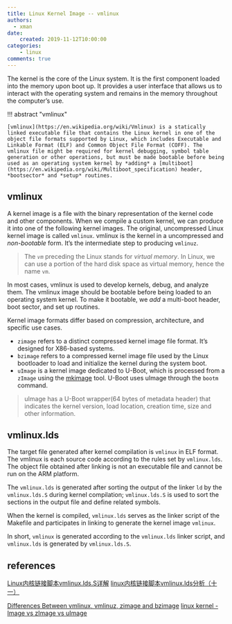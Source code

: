 ```yaml
---
title: Linux Kernel Image -- vmlinux
authors:
  - xman
date:
    created: 2019-11-12T10:00:00
categories:
    - linux
comments: true
---
```


The kernel is the core of the Linux system. It is the first component loaded into the memory upon boot up. It provides a user interface that allows us to interact with the operating system and remains in the memory throughout the computer’s use.

<!-- more -->

!!! abstract "vmlinux"

    [vmlinux](https://en.wikipedia.org/wiki/Vmlinux) is a statically linked executable file that contains the Linux kernel in one of the object file formats supported by Linux, which includes Executable and Linkable Format (ELF) and Common Object File Format (COFF). The vmlinux file might be required for kernel debugging, symbol table generation or other operations, but must be made bootable before being used as an operating system kernel by *adding* a [multiboot](https://en.wikipedia.org/wiki/Multiboot_specification) header, *bootsector* and *setup* routines.

## vmlinux

A kernel image is a file with the binary representation of the kernel code and other components. When we compile a custom kernel, we can produce it into one of the following kernel images. The original, uncompressed Linux kernel image is called `vmlinux`. vmlinux is the kernel in a uncompressed and *non-bootable* form. It’s the intermediate step to producing `vmlinuz`.

> The *`vm`* preceding the Linux stands for *virtual memory*. In Linux, we can use a portion of the hard disk space as virtual memory, hence the name `vm`.

In most cases, vmlinux is used to develop kernels, debug, and analyze them. The vmlinux image should be bootable before being loaded to an operating system kernel. To make it bootable, we *add* a multi-boot header, boot sector, and set up routines.

Kernel image formats differ based on compression, architecture, and specific use cases.

- `zimage` refers to a distinct compressed kernel image file format. It’s designed for X86-based systems.
- `bzimage` refers to a compressed kernel image file used by the Linux bootloader to load and initialize the kernel during the system boot.
- `uImage` is a kernel image dedicated to U-Boot, which is processed from a `zImage` using the [mkimage](https://manpages.ubuntu.com/manpages/bionic/man1/mkimage.1.html) tool. U-Boot uses uImage through the `bootm` command.

> uImage has a U-Boot wrapper(64 bytes of metadata header) that indicates the kernel version, load location, creation time, size and other information.

## vmlinux.lds

The target file generated after kernel compilation is `vmlinux` in ELF format. The vmlinux is each source code according to the rules set by `vmlinux.lds`. The object file obtained after linking is not an executable file and cannot be run on the ARM platform.

The `vmlinux.lds` is generated after sorting the output of the linker `ld` by the `vmlinux.lds.S` during kernel compilation; `vmlinux.lds.S` is used to sort the sections in the output file and define related symbols.

When the kernel is compiled, `vmlinux.lds` serves as the linker script of the Makefile and participates in linking to generate the kernel image `vmlinux`.

In short, `vmlinux` is generated according to the `vmlinux.lds` linker script, and `vmlinux.lds` is generated by `vmlinux.lds.S`.

## references

[Linux内核链接脚本vmlinux.lds.S详解](https://blog.csdn.net/shift_wwx/article/details/134209465)
[linux内核链接脚本vmlinux.lds分析（十一）](https://www.cnblogs.com/jianhua1992/p/16852795.html)

[Differences Between vmlinux, vmlinuz, zimage and bzimage](https://www.baeldung.com/linux/kernel-images)
[linux kernel - Image vs zImage vs uImage](https://stackoverflow.com/questions/22322304/image-vs-zimage-vs-uimage)
